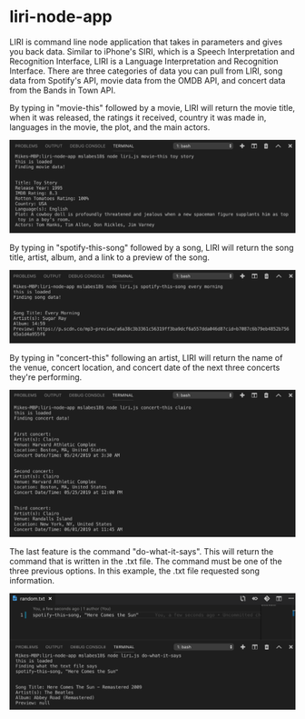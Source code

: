 # liri-node-app

LIRI is command line node application that takes in parameters and gives you back data. Similar to iPhone's SIRI, which is a Speech Interpretation and Recognition Interface, LIRI is a Language Interpretation and Recognition Interface. There are three categories of data you can pull from LIRI, song data from Spotify's API, movie data from the OMDB API, and concert data from the Bands in Town API. 

By typing in "movie-this" followed by a movie, LIRI will return the movie title, when it was released, the ratings it received, country it was made in, languages in the movie, the plot, and the main actors.

![](images/movie-this.png)

By typing in "spotify-this-song" followed by a song, LIRI will return the song title, artist, album, and a link to a preview of the song.

![](images/spotify-this-song.png)

By typing in "concert-this" following an artist, LIRI will return the name of the venue, concert location, and concert date of the next three concerts they're performing.

![](images/concert-this.png)

The last feature is the command "do-what-it-says". This will return the command that is written in the .txt file. The command must be one of the three previous options. In this example, the .txt file requested song information.  

![](images/do-what-it-says.png)
